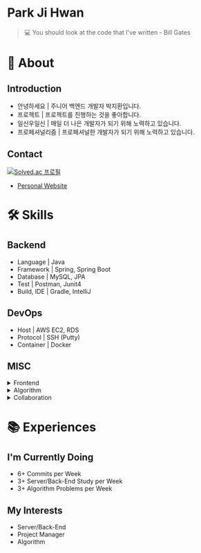 # Park Ji Hwan

> 💻 You should look at the code that I've written - Bill Gates

# 🔎 About
## Introduction

- 안녕하세요 | 주니어 백엔드 개발자 박지환입니다.
- 프로젝트 | 프로젝트를 진행하는 것을 좋아합니다.
- 일신우일신 | 매일 더 나은 개발자가 되기 위해 노력하고 있습니다.
- 프로페셔널리즘 | 프로페셔널한 개발자가 되기 위해 노력하고 있습니다.

## Contact

[![Solved.ac 프로필](http://mazassumnida.wtf/api/v2/generate_badge?boj=komputer)](https://solved.ac/komputer)
- [Personal Website](https://komputer-p.github.io/Portfolio)

# 🛠 Skills
## Backend

- Language | Java
- Framework | Spring, Spring Boot
- Database | MySQL, JPA
- Test | Postman, Junit4
- Build, IDE | Gradle, IntelliJ

## DevOps

- Host | AWS EC2, RDS
- Protocol | SSH (Putty)
- Container | Docker


## MISC
<details><summary>Frontend</summary>
- Language | HTML5, CSS3, JS(ES6), Kotlin
- Framework | React.js (Hooks)
- IDE | Visual Studio Code, Android Studio
</details>
<details><summary>Algorithm</summary>
- Language | C, C++ (C++ STL)
- IDE | Visual Studio, Dev-C++
</details>
<details><summary>Collaboration</summary>
- Repository | Git
- Workspace | Notion
- Meeting | Discord
</details>

# 📚 Experiences
## I'm Currently Doing
* 6+ Commits per Week
* 3+ Server/Back-End Study per Week
* 3+ Algorithm Problems per Week

## My Interests
* Server/Back-End
* Project Manager
* Algorithm
